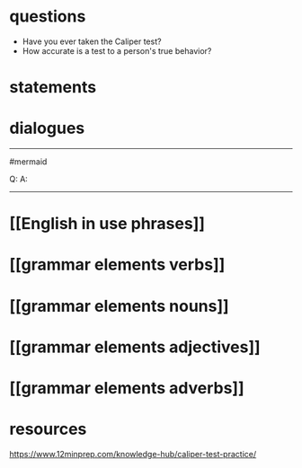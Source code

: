 # questions
- Have you ever taken the Caliper test?
- How accurate is a test to a person's true behavior?


# statements

# dialogues
---
#mermaid 

Q: 
A: 

---

# [[English in use phrases]]

# [[grammar elements verbs]]

# [[grammar elements nouns]]

# [[grammar elements adjectives]]

# [[grammar elements adverbs]]

# resources
https://www.12minprep.com/knowledge-hub/caliper-test-practice/

